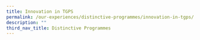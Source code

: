 ```yaml
---
title: Innovation in TGPS
permalink: /our-experiences/distinctive-programmes/innovation-in-tgps/
description: ""
third_nav_title: Distinctive Programmes
---
```

